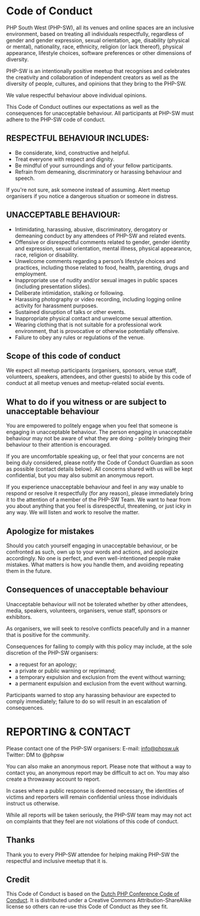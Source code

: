 # Code of Conduct
PHP South West (PHP-SW), all its venues and online spaces are an inclusive environment, based on treating all individuals respectfully, regardless of gender and gender expression, sexual orientation, age, disability (physical or mental), nationality, race, ethnicity, religion (or lack thereof), physical appearance, lifestyle choices, software preferences or other dimensions of diversity.

PHP-SW is an intentionally positive meetup that recognises and celebrates the creativity and collaboration of independent creators as well as the diversity of people, cultures, and opinions that they bring to the PHP-SW.

We value respectful behaviour above individual opinions.

This Code of Conduct outlines our expectations as well as the consequences for unacceptable behaviour. All participants at PHP-SW must adhere to the PHP-SW code of conduct.

## RESPECTFUL BEHAVIOUR INCLUDES:

- Be considerate, kind, constructive and helpful.
- Treat everyone with respect and dignity.
- Be mindful of your surroundings and of your fellow participants.
- Refrain from demeaning, discriminatory or harassing behaviour and speech.

If you're not sure, ask someone instead of assuming.
Alert meetup organisers if you notice a dangerous situation or someone in distress.

## UNACCEPTABLE BEHAVIOUR:

- Intimidating, harassing, abusive, discriminatory, derogatory or demeaning conduct by any attendees of PHP-SW and related events.
- Offensive or disrespectful comments related to gender, gender identity and expression, sexual orientation, mental illness, physical appearance, race, religion or disability.
- Unwelcome comments regarding a person’s lifestyle choices and practices, including those related to food, health, parenting, drugs and employment.
- Inappropriate use of nudity and/or sexual images in public spaces (including presentation slides).
- Deliberate intimidation, stalking or following.
- Harassing photography or video recording, including logging online activity for harassment purposes.
- Sustained disruption of talks or other events.
- Inappropriate physical contact and unwelcome sexual attention.
- Wearing clothing that is not suitable for a professional work environment, that is provocative or otherwise potentially offensive.
- Failure to obey any rules or regulations of the venue.

## Scope of this code of conduct

We expect all meetup participants (organisers, sponsors, venue staff, volunteers, speakers, attendees, and other guests) to abide by this code of conduct at all meetup venues and meetup-related social events.

## What to do if you witness or are subject to unacceptable behaviour

You are empowered to politely engage when you feel that someone is engaging in unacceptable behaviour. The person engaging in unacceptable behaviour may not be aware of what they are doing - politely bringing their behaviour to their attention is encouraged.

If you are uncomfortable speaking up, or feel that your concerns are not being duly considered, please notify the Code of Conduct Guardian as soon as possible (contact details below). All concerns shared with us will be kept confidential, but you may also submit an anonymous report.

If you experience unacceptable behaviour and feel in any way unable to respond or resolve it respectfully (for any reason), please immediately bring it to the attention of a member of the PHP-SW Team. We want to hear from you about anything that you feel is disrespectful, threatening, or just icky in any way. We will listen and work to resolve the matter.

## Apologize for mistakes

Should you catch yourself engaging in unacceptable behaviour, or be confronted as such, own up to your words and actions, and apologize accordingly. No one is perfect, and even well-intentioned people make mistakes. What matters is how you handle them, and avoiding repeating them in the future.

## Consequences of unacceptable behaviour

Unacceptable behaviour will not be tolerated whether by other attendees, media, speakers, volunteers, organisers, venue staff, sponsors or exhibitors.

As organisers, we will seek to resolve conflicts peacefully and in a manner that is positive for the community.

Consequences for failing to comply with this policy may include, at the sole discretion of the PHP-SW organisers:

- a request for an apology;
- a private or public warning or reprimand;
- a temporary expulsion and exclusion from the event without warning;
- a permanent expulsion and exclusion from the event without warning.

Participants warned to stop any harassing behaviour are expected to comply immediately; failure to do so will result in an escalation of consequences.

# REPORTING & CONTACT

Please contact one of the PHP-SW organisers:
E-mail: info@phpsw.uk
Twitter: DM to @phpsw

You can also make an anonymous report. Please note that without a way to contact you, an anonymous report may be difficult to act on. You may also create a throwaway account to report.

In cases where a public response is deemed necessary, the identities of victims and reporters will remain confidential unless those individuals instruct us otherwise.

While all reports will be taken seriously, the PHP-SW team may may not act on complaints that they feel are not violations of this code of conduct.

## Thanks

Thank you to every PHP-SW attendee for helping making PHP-SW the respectful and inclusive meetup that it is.

## Credit

This Code of Conduct is based on the [Dutch PHP Conference Code of Conduct](https://www.phpconference.nl/code-of-conduct/). It is distributed under a Creative Commons Attribution-ShareAlike license so others can re-use this Code of Conduct as they see fit.
